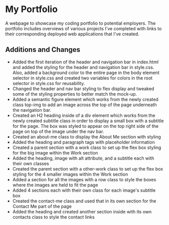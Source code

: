 # My Portfolio

A webpage to showcase my coding portfolio to potential employers. The portfolio includes overviews of various projects I've completed with links to their corresponding deployed web applications that I've created.

## Additions and Changes

- Added the first iteration of the header and navigation bar in index.html and added the styling for the header and navigation bar in style.css. Also, added a background color to the entire page in the body element selector in style.css and created two variables for colors in the root selector in style.css for reusability.
- Changed the header and nav bar styling to flex display and tweaked some of the styling properties to better match the mock-up.
- Added a semantic figure element which works from the newly created class top-img to add an image across the top of the page underneath the navigation bar. 
- Created an H2 heading inside of a div element which works from the newly created subtitle class in order to display a small box with a subtitle for the page. The box was styled to appear on the top right side of the page on top of the image under the nav bar.
- Created an about-me class to display the About Me section with styling
- Added the heading and paragraph tags with placeholder information
- Created a parent section with a work class to set up the flex box styling for the big image within the Work section
- Added the heading, image with alt attribute, and a subtitle each with their own classes
- Created the parent section with a other-work class to set up the flex box styling for the 4 smaller images within the Work section
- Added a section for all the images with a row class to style the boxes where the images are held to fit the page
- Added 4 sections each with their own class for each image's subtitle box
- Created the contact-me class and used that in its own section for the Contact Me part of the page
- Added the heading and created another section inside with its own contacts class to style the contact links